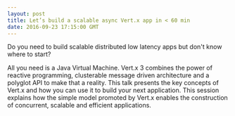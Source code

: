 ```yaml
---
layout: post
title: Let’s build a scalable async Vert.x app in < 60 min
date: 2016-09-23 17:15:00 GMT
---
```


Do you need to build scalable distributed low latency apps but don't know where to start?

All you need is a Java Virtual Machine. Vert.x 3 combines the power of reactive programming, clusterable message driven architecture and a polyglot API to make that a reality. This talk presents the key concepts of Vert.x and how you can use it to build your next application. This session explains how the simple model promoted by Vert.x enables the construction of concurrent, scalable and efficient applications.

<amp-youtube data-videoid="Xcql1CdgOAU&start=11995&stop=13980" layout="responsive" width="480" height="270"></amp-youtube>

